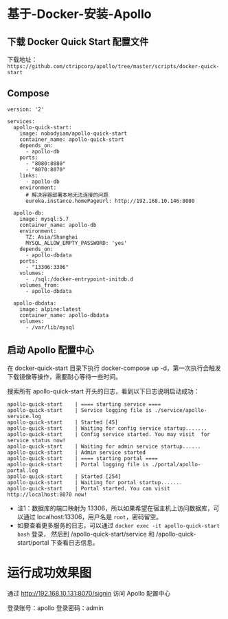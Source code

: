 # 基于-Docker-安装-Apollo
## 下载 Docker Quick Start 配置文件
下载地址：`https://github.com/ctripcorp/apollo/tree/master/scripts/docker-quick-start`

## Compose
```
version: '2'

services:
  apollo-quick-start:
    image: nobodyiam/apollo-quick-start
    container_name: apollo-quick-start
    depends_on:
      - apollo-db
    ports:
      - "8080:8080"
      - "8070:8070"
    links:
      - apollo-db
    environment:
      # 解决容器部署本地无法连接的问题
      eureka.instance.homePageUrl: http://192.168.10.146:8080

  apollo-db:
    image: mysql:5.7
    container_name: apollo-db
    environment:
      TZ: Asia/Shanghai
      MYSQL_ALLOW_EMPTY_PASSWORD: 'yes'
    depends_on:
      - apollo-dbdata
    ports:
      - "13306:3306"
    volumes:
      - ./sql:/docker-entrypoint-initdb.d
    volumes_from:
      - apollo-dbdata

  apollo-dbdata:
    image: alpine:latest
    container_name: apollo-dbdata
    volumes:
      - /var/lib/mysql
```
## 启动 Apollo 配置中心
在 docker-quick-start 目录下执行 docker-compose up -d，第一次执行会触发下载镜像等操作，需要耐心等待一些时间。

搜索所有 apollo-quick-start 开头的日志，看到以下日志说明启动成功：
```
apollo-quick-start    | ==== starting service ====
apollo-quick-start    | Service logging file is ./service/apollo-service.log
apollo-quick-start    | Started [45]
apollo-quick-start    | Waiting for config service startup.......
apollo-quick-start    | Config service started. You may visit  for service status now!
apollo-quick-start    | Waiting for admin service startup......
apollo-quick-start    | Admin service started
apollo-quick-start    | ==== starting portal ====
apollo-quick-start    | Portal logging file is ./portal/apollo-portal.log
apollo-quick-start    | Started [254]
apollo-quick-start    | Waiting for portal startup.......
apollo-quick-start    | Portal started. You can visit http://localhost:8070 now!
```
- 注1：数据库的端口映射为 13306，所以如果希望在宿主机上访问数据库，可以通过 localhost:13306，用户名是 `root`，密码留空。
- 如要查看更多服务的日志，可以通过 `docker exec -it apollo-quick-start bash` 登录， 然后到 /apollo-quick-start/service 和 /apollo-quick-start/portal 下查看日志信息。
# 运行成功效果图
通过 http://192.168.10.131:8070/signin 访问 Apollo 配置中心

登录账号：apollo
登录密码：admin


